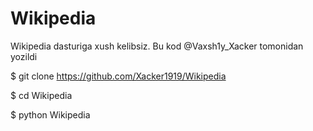 # Wikipedia

Wikipedia dasturiga xush kelibsiz. 
Bu kod @Vaxsh1y_Xacker tomonidan yozildi

$ git clone https://github.com/Xacker1919/Wikipedia

$ cd Wikipedia

$ python Wikipedia 
